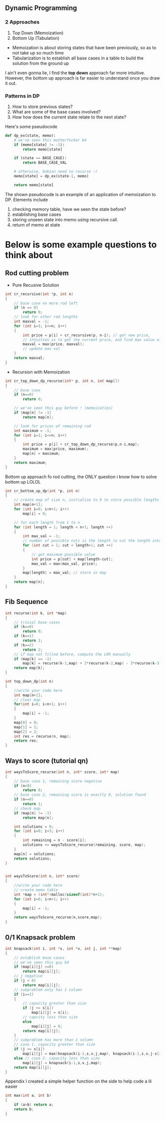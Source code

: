 ## Dynamic Programming

### 2 Approaches
1. Top Down (Memoization)
2. Bottom Up (Tabulation)

* Memoization is about storing states that have been previously, so as to not take up so much time
* Tabularization is to establish all base cases in a table to build the solution from the ground up

I ain't even gonna lie, I find the **top down** approach far more intuitive. However, the bottom up approach is far easier to understand once you draw it out.

### Patterns in DP
1. How to store previous states?
2. What are some of the base cases involved?
3. How how does the current state relate to the next state?

Here's some pseudocode
```python
def dp_ex(state, memo):
    # we've seen this motherfucker b4
    if (memo[state] != -1):
        return memo[state]

    if (state == BASE_CASE):
        return BASE_CASE_VAL

    # otherwise, bobian need to recurse :(
    memo[state] = dp_ex(state-1, memo)

    return memo[state]
```

The shown pseudocode is an example of an application of memoization to DP. Elements include

1. checking memory table, have we seen the state before?
2. establishing base cases
3. storing unseen state into memo using recursive call.
4. return of memo at state
   
# Below is some example questions to think about

## Rod cutting problem
* Pure Recusive Solution
``` c
int cr_recursive(int *p, int n)
{
    // base case no more rod left
    if (n == 0)
        return 0;
    // look for other rod lengths
    int maxval = -1;
    for (int i=1; i<=n; i++)
    {
        int price = p[i] + cr_recursive(p, n-i); // get new price,
        // intuition is to get the current price, and find max value of REMAINING rod
        maxval = max(price, maxval);
        // update max val
    }
    return maxval;
}
```

* Recursion with Memoization
``` c
int cr_top_down_dp_recurse(int* p, int n, int map[])
{
    // base case
    if (n==0)
        return 0;

    // we've seen this guy before ! (memoization)
    if (map[n] != -1)
        return map[n];

    // look for prices of remaining rod
    int maximum = -1;
    for (int i=1; i<=n; i++)
    {
        int price = p[i] + cr_top_down_dp_recurse(p,n-i,map);
        maximum = max(price, maximum);
        map[n] = maximum;
    }
    return maximum;
}
```
Bottom up approach fo rod cutting, the ONLY question i know how to solve bottom up LOLOL
``` c
int cr_bottom_up_dp(int *p, int n)
{
    // create map of size n, initialise to 0 to store possible lengths
    int map[n+1];
    for (int i=0; i<n+1; i++)
        map[i] = 0;

    // for each length from 1 to n
    for (int length = 1; length < n+1; length ++)
    {
        int max_val = -1;
        // number of possible cuts is the length (u cut the length into 1cm chunks, u get length number of items), iterate over them
        for (int cut = 1; cut < length+1; cut ++)
        {
            // get maximum possible value
            int price = p[cut] + map[length-cut];
            max_val = max(max_val, price);
        }
        map[length] = max_val; // store in map
    }
    return map[n];
}
```

## Fib Sequence
``` c
int recurse(int k, int *map)
{
    // trivial base cases
    if (k==0)
        return 0;
    if (k==1)
        return 1;
    if (k==2)
        return 2;
    // if map not filled before, compute the LRR manually
    if (map[k] == -1)
        map[k] = recurse(k-1,map) + 2*recurse(k-2,map) - 3*recurse(k-3,map); // fill the map
    return map[k];
}

int top_down_dp(int n)
{
    //write your code here
    int map[n+1];
    // clear map
    for(int i=0; i<n+1; i++)
    {
        map[i] = -1;
    }
    map[0] = 0;
    map[1] = 1;
    map[2] = 2;
    int res = recurse(n, map);
    return res;
}
```

## Ways to score (tutorial qn)
``` c
int waysToScore_recurse(int n, int* score, int* map)
{
    // base case 1, remaining score negative
    if (n<0)
        return 0;
    // base case 2, remaining score is exactly 0, solution found
    if (n==0)
        return 1;
    // check map
    if (map[n] != -1)
        return map[n];

    int solutions = 0;
    for (int i=0; i<3; i++)
    {
        int remaining = n - score[i];
        solutions += waysToScore_recurse(remaining, score, map);
    }
    map[n] = solutions;
    return solutions;
}


int waysToScore(int n, int* score)
{
    //write your code here
    // create memo table
    int *map = (int*)malloc(sizeof(int)*n+1);
    for (int i=0; i<n+1; i++)
    {
        map[i] = -1;
    }
    return waysToScore_recurse(n,score,map);
}
```

## 0/1 Knapsack problem
``` c
int knapsack(int i, int *s, int *v, int j, int **map)
{
    // establish base cases
    // we've seen this guy b4
    if (map[i][j] >=0)
        return map[i][j];
    // j negative
    if (j < 0)
        return map[i][j];
    // subproblem only has 1 column
    if (i==1)
    {
        // capacity greater than size
        if (j >= s[i])
            map[i][j] = s[i];
        // capcity less than size
        else
            map[i][j] = 0;
        return map[i][j];
    }
    // subproblem has more than 1 column
    // case 1. capacity greater than size
    if (j >= s[i])
        map[i][j] = max(knapsack(i-1,s,v,j,map), knapsack(i-1,s,v,j-s[i],map) + v[i]);
    else // case 2. capacity less than size
        map[i][j] = knapsack(i-1,s,v,j,map);
    return map[i][j];
}
```

Appendix
I created a simple helper function on the side to help code a lil easier
```c
int max(int a, int b)
{
    if (a>b) return a;
    return b;
}
```